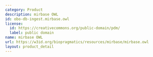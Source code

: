 ```yaml
---
category: Product
description: mirbase OWL
id: obo-db-ingest.mirbase.owl
license:
  id: https://creativecommons.org/public-domain/pdm/
  label: public domain
name: mirbase OWL
url: https://w3id.org/biopragmatics/resources/mirbase/mirbase.owl
layout: product_detail
---
```

